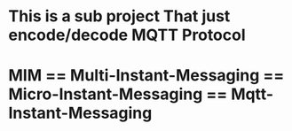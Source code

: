 # This is a sub project That just encode/decode MQTT Protocol

# MIM == Multi-Instant-Messaging == Micro-Instant-Messaging == Mqtt-Instant-Messaging

